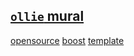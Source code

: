 ## [`ollie` mural](https://webmural.com/ollie)

[opensource](UNLICENSE.txt) [boost](https://webmural.com/boost) [template](../../generate)
